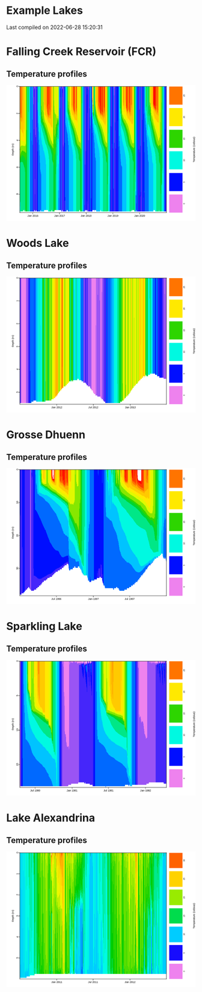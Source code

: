 Example Lakes
================
Last compiled on 2022-06-28 15:20:31

# Falling Creek Reservoir (FCR)

## Temperature profiles

![](example_lakes_files/figure-gfm/FCR-1.png)<!-- -->

# Woods Lake

## Temperature profiles

![](example_lakes_files/figure-gfm/Woods-1.png)<!-- -->

# Grosse Dhuenn

## Temperature profiles

![](example_lakes_files/figure-gfm/GrosseDhuenn-1.png)<!-- -->

# Sparkling Lake

## Temperature profiles

![](example_lakes_files/figure-gfm/Sparkling-1.png)<!-- -->

# Lake Alexandrina

## Temperature profiles

![](example_lakes_files/figure-gfm/LakeAlexandrina-1.png)<!-- -->
